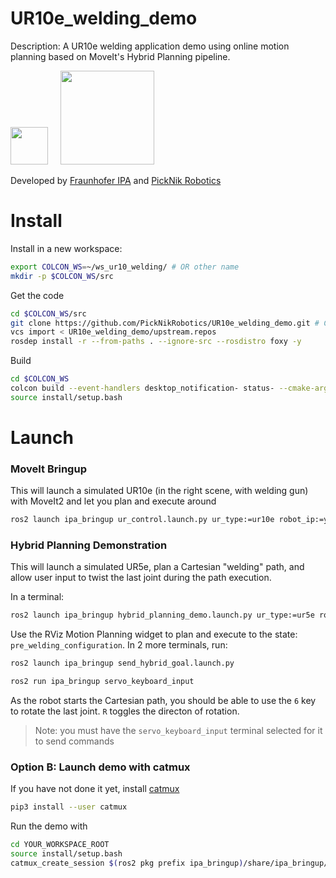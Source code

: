# UR10e_welding_demo

Description: A UR10e welding application demo using online motion planning based on MoveIt's Hybrid Planning pipeline.

<img src="https://avatars.githubusercontent.com/u/155854?s=200&v=4" width="60"> &nbsp;&nbsp;&nbsp;&nbsp;<img src="https://picknik.ai/assets/images/logo.jpg" width="150">

Developed by [Fraunhofer IPA](https://www.ipa.fraunhofer.de/) and [PickNik Robotics](http://picknik.ai/)

# Install

Install in a new workspace:
```sh
export COLCON_WS=~/ws_ur10_welding/ # OR other name
mkdir -p $COLCON_WS/src
```

Get the code
```sh
cd $COLCON_WS/src
git clone https://github.com/PickNikRobotics/UR10e_welding_demo.git # Can get specific branch
vcs import < UR10e_welding_demo/upstream.repos
rosdep install -r --from-paths . --ignore-src --rosdistro foxy -y
```

Build
```sh
cd $COLCON_WS
colcon build --event-handlers desktop_notification- status- --cmake-args -DCMAKE_BUILD_TYPE=Release
source install/setup.bash
```

# Launch
### MoveIt Bringup
This will launch a simulated UR10e (in the right scene, with welding gun) with MoveIt2 and let you plan and execute around

```sh
ros2 launch ipa_bringup ur_control.launch.py ur_type:=ur10e robot_ip:=yyy.yyy.yyy.yyy use_fake_hardware:=true launch_rviz:=true
```

### Hybrid Planning Demonstration
This will launch a simulated UR5e, plan a Cartesian "welding" path, and allow user input to twist the last joint during the path execution.

In a terminal:
```sh
ros2 launch ipa_bringup hybrid_planning_demo.launch.py ur_type:=ur5e robot_ip:=yyy.yyy.yyy.yyy use_fake_hardware:=true launch_rviz:=true
```

Use the RViz Motion Planning widget to plan and execute to the state: `pre_welding_configuration`. In 2 more terminals, run:

```sh
ros2 launch ipa_bringup send_hybrid_goal.launch.py
```

```sh
ros2 run ipa_bringup servo_keyboard_input
```

As the robot starts the Cartesian path, you should be able to use the `6` key to rotate the last joint. `R` toggles the directon of rotation.
> Note: you must have the `servo_keyboard_input` terminal selected for it to send commands

### Option B: Launch demo with catmux
If you have not done it yet, install [catmux](https://github.com/fmauch/catmux)
```sh
pip3 install --user catmux
```
Run the demo with
```sh
cd YOUR_WORKSPACE_ROOT
source install/setup.bash
catmux_create_session $(ros2 pkg prefix ipa_bringup)/share/ipa_bringup/config/catmux_session_config.yaml>
```
